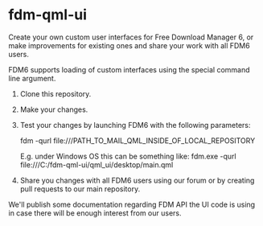 # fdm-qml-ui
Create your own custom user interfaces for Free Download Manager 6, or make improvements for existing ones and share your work with all FDM6 users.

FDM6 supports loading of custom interfaces using the special command line argument.

1. Clone this repository.

2. Make your changes.

3. Test your changes by launching FDM6 with the following parameters:

    fdm -qurl file:///PATH_TO_MAIL_QML_INSIDE_OF_LOCAL_REPOSITORY

    E.g. under Windows OS this can be something like:
    fdm.exe -qurl file:///C:/fdm-qml-ui/qml_ui/desktop/main.qml

4. Share you changes with all FDM6 users using our forum or by creating pull requests to our main repository. 


We'll publish some documentation regarding FDM API the UI code is using in case there will be enough interest from our users.
